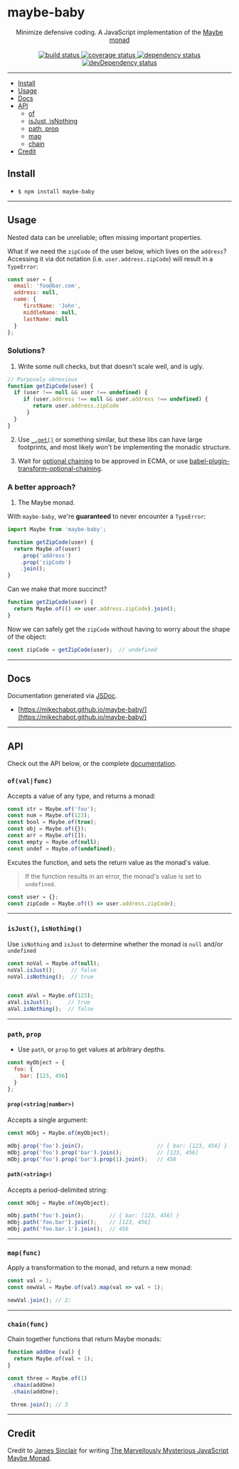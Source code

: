 # maybe-baby

<div align="center">
Minimize defensive coding. A JavaScript implementation of the <a href="https://en.wikipedia.org/wiki/Monad_(functional_programming)#The_Maybe_monad">Maybe monad</a>
<br /><br />
  <a href="https://travis-ci.org/mikechabot/maybe-baby">
    <img src="https://travis-ci.org/mikechabot/maybe-baby.svg?branch=master" alt="build status" />
  </a>
  <a href="https://coveralls.io/github/mikechabot/maybe-baby?branch=master">
    <img src="https://coveralls.io/repos/github/mikechabot/maybe-baby/badge.svg?branch=master&cacheBuster=1" alt="coverage status" />
  </a>
  <a href="https://david-dm.org/mikechabot/maybe-baby">
    <img src="https://david-dm.org/mikechabot/maybe-baby.svg" alt="dependency status" />
  </a>
  <a href="https://david-dm.org/mikechabot/maybe-baby?type=dev">
    <img src="https://david-dm.org/mikechabot/maybe-baby/dev-status.svg" alt="devDependency status" />
  </a>
</div>

<hr />

- [Install](#install)
- [Usage](#usage)
- [Docs](#docs)
- [API](#api)
  - [of](#of)
  - [isJust, isNothing](#isjust-isnothing)
  - [path, prop](#props)
  - [map](#mapfunc)
  - [chain](#chainfunc)
- [Credit](#credit)

## <a id="install">Install</a>

* `$ npm install maybe-baby`

---

## <a id="usage">Usage</a>

Nested data can be unreliable; often missing important properties.

What if we need the `zipCode` of the user below, which lives on the `address`? Accessing it via dot notation (i.e. `user.address.zipCode`) will result in a `TypeError`: 

```javascript
const user = { 
  email: 'foo@bar.com',
  address: null,
  name: {
     firstName: 'John',
     middleName: null,
     lastName: null
  }
};
```

### Solutions?

1. Write some null checks, but that doesn't scale well, and is ugly.

```javascript
// Purposely obnoxious
function getZipCode(user) {
  if (user !== null && user !== undefined) {
     if (user.address !== null && user.address !== undefined) {
      	return user.address.zipCode
      }
  }
}
```

2. Use [`_.get()`](https://lodash.com/docs/4.17.4#get) or something similar, but these libs can have large footprints, and most likely won't be implementing the monadic structure.

3. Wait for [optional chaining](https://github.com/tc39/proposal-optional-chaining) to be approved in ECMA, or use [babel-plugin-transform-optional-chaining](https://www.npmjs.com/package/babel-plugin-transform-optional-chaining).

### A better approach?

1. The Maybe monad.

With `maybe-baby`, we're **guaranteed** to never encounter a `TypeError`:

```js
import Maybe from 'maybe-baby';

function getZipCode(user) {
  return Maybe.of(user)
    .prop('address')
    .prop('zipCode')
    .join();
}
```
Can we make that more succinct?

```js
function getZipCode(user) {
  return Maybe.of(() => user.address.zipCode).join();
}
```

Now we can safely get the `zipCode` without having to worry about the shape of the object:

```js
const zipCode = getZipCode(user);  // undefined
```

----

## <a id="docs">Docs</a>

Documentation generated via [JSDoc](https://github.com/jsdoc3/jsdoc).

* [https://mikechabot.github.io/maybe-baby/](https://mikechabot.github.io/maybe-baby/)

---

## <a id="api">API</a>

Check out the API below, or the complete [documentation](https://mikechabot.github.io/maybe-baby/).

### <a id="of">`of(val|func)`</a>

Accepts a value of any type, and returns a monad:

```javascript
const str = Maybe.of('foo');
const num = Maybe.of(123);
const bool = Maybe.of(true);
const obj = Maybe.of({});
const arr = Maybe.of([]);
const empty = Maybe.of(null);
const undef = Maybe.of(undefined);
```

Excutes the function, and sets the return value as the monad's value. 

> If the function results in an error, the monad's value is set to `undefined`.

```javascript
const user = {};
const zipCode = Maybe.of(() => user.address.zipCode);
```
----

### <a id="isjust-isnothing">`isJust()`, `isNothing()`</a>

Use `isNothing` and `isJust` to determine whether the monad is `null` and/or `undefined`

```javascript
const noVal = Maybe.of(null);
noVal.isJust();     // false
noVal.isNothing();  // true


const aVal = Maybe.of(123);
aVal.isJust();     // true
aVal.isNothing();  // false
```

----

### <a id="props">`path`, `prop`</a>

* Use `path`, or `prop` to get values at arbitrary depths.

```javascript
const myObject = { 
  foo: { 
    bar: [123, 456] 
  } 
};
```

#### `prop(<string|number>)`

Accepts a single argument:

```javascript
const mObj = Maybe.of(myObject);

mObj.prop('foo').join();                       // { bar: [123, 456] }
mObj.prop('foo').prop('bar').join();           // [123, 456]
mObj.prop('foo').prop('bar').prop(1).join();   // 456
```

#### `path(<string>)`

Accepts a period-delimited string:

```javascript
const mObj = Maybe.of(myObject);

mObj.path('foo').join();        // { bar: [123, 456] }
mObj.path('foo.bar').join();    // [123, 456]
mObj.path('foo.bar.1').join();  // 456
```

----

### <a id="mapfunc">`map(func)`</a>

Apply a transformation to the monad, and return a new monad:

```javascript
const val = 1;
const newVal = Maybe.of(val).map(val => val + 1);

newVal.join(); // 2;
```

----

### <a id="chainfunc">`chain(func)`</a>

Chain together functions that return Maybe monads:

```javascript
function addOne (val) {
  return Maybe.of(val + 1);
}

const three = Maybe.of(1)
 .chain(addOne)
 .chain(addOne);

 three.join(); // 3
```

----

## <a id="credit">Credit</a>

Credit to [James Sinclair](https://github.com/jrsinclair) for writing [The Marvellously Mysterious JavaScript Maybe Monad](http://jrsinclair.com/articles/2016/marvellously-mysterious-javascript-maybe-monad/).
